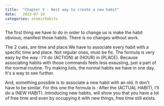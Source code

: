 ```yaml
---
title:  "Chapter V : Best way to create a new habit"
date:   2023-07-10
categories: atomichabits
---
```

The first thing we have to do in order to change us is make the habit obvious, manifest those habits. There is no changes without work.

The 2 cues, are time and place.We have to associate every habit with a specific time and place. Not regular ones, must be fix. The formula is very easy by the way : I'll do (ACTION) at (HOUR) in (PLACE). Because associating habits with those commands feels less exausting, just a part of the normal routine. Try making lists, the normal habits we have in one day. It's a way to see further.

And, something possible is to associate a new habit with an old. It don't have to be similar. For this one the formula is : After the (ACTUAL HABIT), I'll do a (NEW HABIT). Introducing new habits, will show you that you have a lot of free time and even by occupying it with new things, free time still exists.
